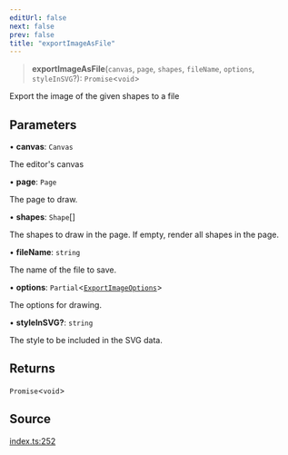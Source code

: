 ```yaml
---
editUrl: false
next: false
prev: false
title: "exportImageAsFile"
---
```


> **exportImageAsFile**(`canvas`, `page`, `shapes`, `fileName`, `options`, `styleInSVG`?): `Promise`\<`void`\>

Export the image of the given shapes to a file

## Parameters

• **canvas**: `Canvas`

The editor's canvas

• **page**: `Page`

The page to draw.

• **shapes**: `Shape`[]

The shapes to draw in the page. If empty, render all shapes in the page.

• **fileName**: `string`

The name of the file to save.

• **options**: `Partial`\<[`ExportImageOptions`](/api-export/type-aliases/exportimageoptions/)\>

The options for drawing.

• **styleInSVG?**: `string`

The style to be included in the SVG data.

## Returns

`Promise`\<`void`\>

## Source

[index.ts:252](https://github.com/dgmjs/dgmjs/blob/main/packages/export/src/index.ts#L252)
